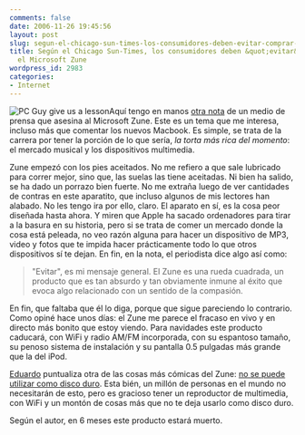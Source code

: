 ```yaml
---
comments: false
date: 2006-11-26 19:45:56
layout: post
slug: segun-el-chicago-sun-times-los-consumidores-deben-evitar-comprar-el-microsoft-zune
title: Según el Chicago Sun-Times, los consumidores deben &quot;evitar&quot; comprar
  el Microsoft Zune
wordpress_id: 2983
categories:
- Internet
---
```


![PC Guy give us a lesson](http://www.minid.net/images/pc_guy_lesson.png)Aquí tengo en manos [otra nota](http://www.suntimes.com/technology/ihnatko/147048,CST-FIN-Andy23.article) de un medio de prensa que asesina al Microsoft Zune. Este es un tema que me interesa, incluso más que comentar los nuevos Macbook. Es simple, se trata de la carrera por tener la porción de lo que sería, _la torta más rica del momento_: el mercado musical y los dispositivos multimedia.





Zune empezó con los pies aceitados. No me refiero a que sale lubricado para correr mejor, sino que, las suelas las tiene aceitadas. Ni bien ha salido, se ha dado un porrazo bien fuerte. No me extraña luego de ver cantidades de contras en este aparatito, que incluso algunos de mis lectores han alabado. No les tengo ira por ello, claro. El aparato en sí, es la cosa peor diseñada hasta ahora. Y miren que Apple ha sacado ordenadores para tirar a la basura en su historia, pero si se trata de comer un mercado donde la cosa está peleada, no veo razón alguna para hacer un dispositivo de MP3, video y fotos que te impida hacer prácticamente todo lo que otros dispositivos sí te dejan. En fin, en la nota, el periodista dice algo así como:





> "Evitar", es mi mensaje general. El Zune es una rueda cuadrada, un producto que es tan absurdo y tan obviamente inmune al éxito que evoca algo relacionado con un sentido de la compasión.





En fin, que faltaba que él lo diga, porque que sigue pareciendo lo contrario. Como opiné hace unos días: el Zune me parece el fracaso en vivo y en directo más bonito que estoy viendo. Para navidades este producto caducará, con WiFi y radio AM/FM incorporada, con su espantoso tamaño, su penoso sistema de instalación y su pantalla 0.5 pulgadas más grande que la del iPod.





[Eduardo](http://www.alt1040.com) puntualiza otra de las cosas más cómicas del Zune: [no se puede utilizar como disco duro](http://alt1040.com/archivo/2006/11/23/lo-que-hace-al-zune-zune-y-lo-que-hace-al-ipod-ipod/). Esta bién, un millón de personas en el mundo no necesitarán de esto, pero es gracioso tener un reproductor de multimedia, con WiFi y un montón de cosas más que  no te deja usarlo como disco duro.





Según el autor, en 6 meses este producto estará muerto.



